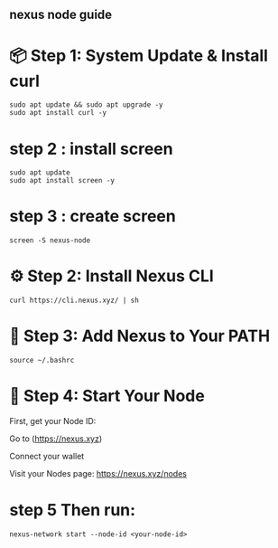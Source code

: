 ## nexus node guide


# 📦 Step 1: System Update & Install curl
```
sudo apt update && sudo apt upgrade -y
sudo apt install curl -y
```
# step 2 : install screen 
```
sudo apt update
sudo apt install screen -y
```
# step 3 : create screen 
```
screen -S nexus-node
```


# ⚙️ Step 2: Install Nexus CLI
```
curl https://cli.nexus.xyz/ | sh
```

# 📂 Step 3: Add Nexus to Your PATH
```
source ~/.bashrc
```
# 🚀 Step 4: Start Your Node
First, get your Node ID:

Go to (https://nexus.xyz)

Connect your wallet

Visit your Nodes page: https://nexus.xyz/nodes

# step 5 Then run:
```
nexus-network start --node-id <your-node-id>
```


